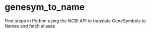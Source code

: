 # genesym_to_name
First steps in Python using the NCBI API to translate GeneSymbols to Names and fetch aliases
